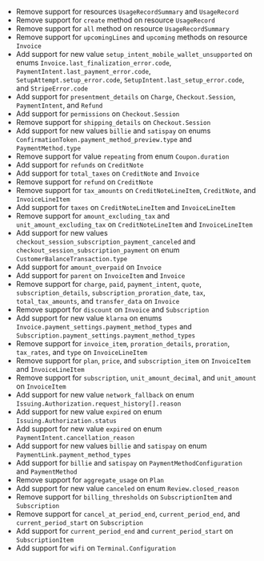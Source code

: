 * Remove support for resources `UsageRecordSummary` and `UsageRecord`
* Remove support for `create` method on resource `UsageRecord`
* Remove support for `all` method on resource `UsageRecordSummary`
* Remove support for `upcomingLines` and `upcoming` methods on resource `Invoice`
* Add support for new value `setup_intent_mobile_wallet_unsupported` on enums `Invoice.last_finalization_error.code`, `PaymentIntent.last_payment_error.code`, `SetupAttempt.setup_error.code`, `SetupIntent.last_setup_error.code`, and `StripeError.code`
* Add support for `presentment_details` on `Charge`, `Checkout.Session`, `PaymentIntent`, and `Refund`
* Add support for `permissions` on `Checkout.Session`
* Remove support for `shipping_details` on `Checkout.Session`
* Add support for new values `billie` and `satispay` on enums `ConfirmationToken.payment_method_preview.type` and `PaymentMethod.type`
* Remove support for value `repeating` from enum `Coupon.duration`
* Add support for `refunds` on `CreditNote`
* Add support for `total_taxes` on `CreditNote` and `Invoice`
* Remove support for `refund` on `CreditNote`
* Remove support for `tax_amounts` on `CreditNoteLineItem`, `CreditNote`, and `InvoiceLineItem`
* Add support for `taxes` on `CreditNoteLineItem` and `InvoiceLineItem`
* Remove support for `amount_excluding_tax` and `unit_amount_excluding_tax` on `CreditNoteLineItem` and `InvoiceLineItem`
* Add support for new values `checkout_session_subscription_payment_canceled` and `checkout_session_subscription_payment` on enum `CustomerBalanceTransaction.type`
* Add support for `amount_overpaid` on `Invoice`
* Add support for `parent` on `InvoiceItem` and `Invoice`
* Remove support for `charge`, `paid`, `payment_intent`, `quote`, `subscription_details`, `subscription_proration_date`, `tax`, `total_tax_amounts`, and `transfer_data` on `Invoice`
* Remove support for `discount` on `Invoice` and `Subscription`
* Add support for new value `klarna` on enums `Invoice.payment_settings.payment_method_types` and `Subscription.payment_settings.payment_method_types`
* Remove support for `invoice_item`, `proration_details`, `proration`, `tax_rates`, and `type` on `InvoiceLineItem`
* Remove support for `plan`, `price`, and `subscription_item` on `InvoiceItem` and `InvoiceLineItem`
* Remove support for `subscription`, `unit_amount_decimal`, and `unit_amount` on `InvoiceItem`
* Add support for new value `network_fallback` on enum `Issuing.Authorization.request_history[].reason`
* Add support for new value `expired` on enum `Issuing.Authorization.status`
* Add support for new value `expired` on enum `PaymentIntent.cancellation_reason`
* Add support for new values `billie` and `satispay` on enum `PaymentLink.payment_method_types`
* Add support for `billie` and `satispay` on `PaymentMethodConfiguration` and `PaymentMethod`
* Remove support for `aggregate_usage` on `Plan`
* Add support for new value `canceled` on enum `Review.closed_reason`
* Remove support for `billing_thresholds` on `SubscriptionItem` and `Subscription`
* Remove support for `cancel_at_period_end`, `current_period_end`, and `current_period_start` on `Subscription`
* Add support for `current_period_end` and `current_period_start` on `SubscriptionItem`
* Add support for `wifi` on `Terminal.Configuration`